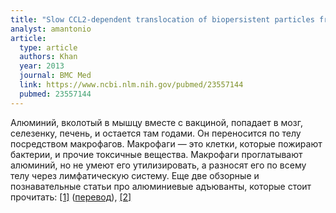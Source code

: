 ```yaml
---
title: "Slow CCL2-dependent translocation of biopersistent particles from muscle to brain"
analyst: amantonio
article:
  type: article
  authors: Khan
  year: 2013
  journal: BMC Med
  link: https://www.ncbi.nlm.nih.gov/pubmed/23557144
  pubmed: 23557144
---
```


Алюминий, вколотый в мышцу вместе с вакциной, попадает в мозг, селезенку, печень, и остается там годами. Он переносится по телу посредством макрофагов. Макрофаги — это клетки, которые пожирают бактерии, и прочие токсичные вещества. Макрофаги проглатывают алюминий, но не умеют его утилизировать, а разносят его по всему телу через лимфатическую систему.
Еще две обзорные и познавательные статьи про алюминиевые адъюванты, которые стоит прочитать: [[1]](https://www.ncbi.nlm.nih.gov/pubmed/22235057) ([перевод](http://homeoint.ru/vaccines/opinions/aluminium5.htm)), [[2]](http://www.jpands.org/vol21no4/miller.pdf)
